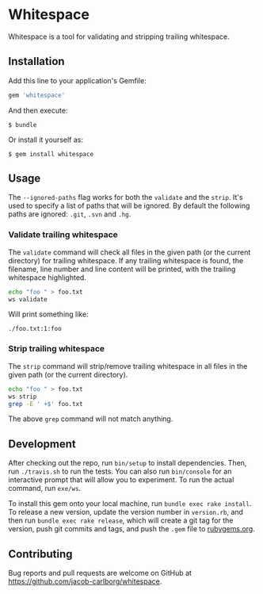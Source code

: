 # Whitespace

Whitespace is a tool for validating and stripping trailing whitespace.

## Installation

Add this line to your application's Gemfile:

```ruby
gem 'whitespace'
```

And then execute:

    $ bundle

Or install it yourself as:

    $ gem install whitespace

## Usage

The `--ignored-paths` flag works for both the `validate` and the `strip`.
It's used to specify a list of paths that will be ignored. By default the
following paths are ignored: `.git`, `.svn` and `.hg`.

### Validate trailing whitespace

The `validate` command will check all files in the given path (or the current
directory) for trailing whitespace. If any trailing whitespace is found, the
filename, line number and line content will be printed, with the trailing
whitespace highlighted.

```bash
echo "foo " > foo.txt
ws validate
```

Will print something like:

```
./foo.txt:1:foo
```

### Strip trailing whitespace

The `strip` command will strip/remove trailing whitespace in all files in the
given path (or the current directory).

```bash
echo "foo " > foo.txt
ws strip
grep -E ' +$' foo.txt
```

The above `grep` command will not match anything.

## Development

After checking out the repo, run `bin/setup` to install dependencies. Then,
run `./travis.sh` to run the tests. You can also run `bin/console` for an
interactive prompt that will allow you to experiment. To run the actual command,
run `exe/ws`.

To install this gem onto your local machine, run `bundle exec rake install`.
To release a new version, update the version number in `version.rb`, and then
run `bundle exec rake release`, which will create a git tag for the version,
push git commits and tags, and push the `.gem` file to
[rubygems.org](https://rubygems.org).

## Contributing

Bug reports and pull requests are welcome on GitHub at
https://github.com/jacob-carlborg/whitespace.
